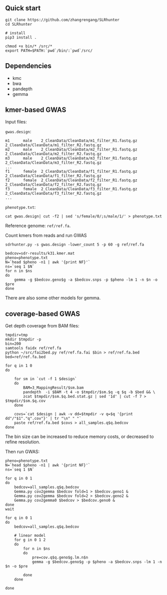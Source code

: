 ## Quick start ##
```
git clone https://github.com/zhangrengang/SLRhunter
cd SLRhunter

# install
pip3 install .

chmod +x bin/* /src/*
export PATH=$PATH:`pwd`/bin/:`pwd`/src/

```
## Dependencies ##
  - kmc
  - bwa
  - pandepth
  - gemma

## kmer-based GWAS ##

Input files:

`gwas.design`:
```
m1      male    2_CleanData/CleanData/m1_filter_R1.fastq.gz     2_CleanData/CleanData/m1_filter_R2.fastq.gz
m2      male    2_CleanData/CleanData/m2_filter_R1.fastq.gz     2_CleanData/CleanData/m2_filter_R2.fastq.gz
m3      male    2_CleanData/CleanData/m3_filter_R1.fastq.gz     2_CleanData/CleanData/m3_filter_R2.fastq.gz
...
f1      female  2_CleanData/CleanData/f1_filter_R1.fastq.gz     2_CleanData/CleanData/f1_filter_R2.fastq.gz
f2      female  2_CleanData/CleanData/f2_filter_R1.fastq.gz     2_CleanData/CleanData/f2_filter_R2.fastq.gz
f3      female  2_CleanData/CleanData/f3_filter_R1.fastq.gz     2_CleanData/CleanData/f3_filter_R2.fastq.gz
...
```
`phenotype.txt`:
```
cat gwas.design| cut -f2 | sed 's/female/0/;s/male/1/' > phenotype.txt
```

Reference genome: `ref/ref.fa`.


Count kmers from reads and run GWAS
```
sdrhunter.py -s gwas.design -lower_count 5 -p 60 -g ref/ref.fa

bedcov=sdr-results/k31.kmer.mat
pheno=phenotype.txt
N=`head $pheno -n1 | awk '{print NF}'`
ns=`seq 1 $N`
for n in $ns
do
	gemma -g $bedcov.geno$g -a $bedcov.snps -p $pheno -lm 1 -n $n -o $pre 
done

```
There are also some other models for gemma.


## coverage-based GWAS ##
Get depth coverage from BAM files:
```
tmpdir=tmp
mkdir $tmpdir -p
bin=200
samtools faidx ref/ref.fa
python ~/src/fai2bed.py ref/ref.fa.fai $bin > ref/ref.fa.bed
bed=ref/ref.fa.bed

for q in 1 0
do

	for sm in `cut -f 1 $design`
	do
        BAM=3_MappingResult/$sm.bam
        pandepth  -i $BAM -t 4 -o $tmpdir/$sm.$q -q $q -b $bed && \
        zcat $tmpdir/$sm.$q.bed.stat.gz | sed '1d' | cut -f 7 > $tmpdir/$sm.$q.cov
    done

	covs=`cat $design | awk -v dd=$tmpdir -v q=$q '{print dd"/"$1"."q".cov"}' | tr "\n" " "`
	paste ref/ref.fa.bed $covs > all_samples.q$q.bedcov
done

```
The bin size can be increased to reduce memory costs, or decreased to refine resolution.

Then run GWAS:

```
pheno=phenotype.txt
N=`head $pheno -n1 | awk '{print NF}'`
ns=`seq 1 $N`

for q in 0 1
do
	bedcov=all_samples.q$q.bedcov
	Gemma.py cov2gemma $bedcov fold=1 > $bedcov.geno1 &
	Gemma.py cov2gemma $bedcov fold=2 > $bedcov.geno2 &
	Gemma.py cov2gemma0 $bedcov > $bedcov.geno0 &
done
wait

for q in 0 1
do
	bedcov=all_samples.q$q.bedcov

	# linear model
	for g in 0 1 2
	do
		for n in $ns
		do
			pre=cov.q$q.geno$g.lm.n$n
			gemma -g $bedcov.geno$g -p $pheno -a $bedcov.snps -lm 1 -n $n -o $pre 

		done
	done

done

```
